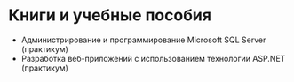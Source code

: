 # Книги и учебные пособия

* Администрирование и программирование Microsoft SQL Server (практикум)
* Разработка веб-приложений с использованием технологии ASP.NET (практикум)
